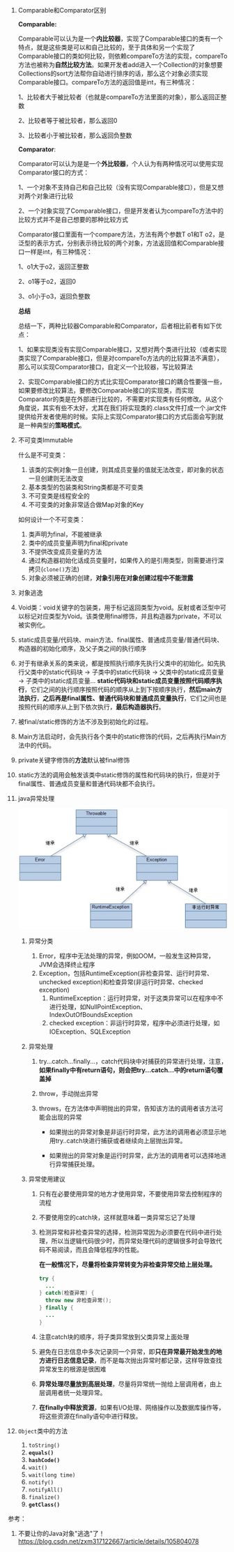 1. Comparable和Comparator区别

   **Comparable:**

   Comparable可以认为是一个**内比较器**，实现了Comparable接口的类有一个特点，就是这些类是可以和自己比较的，至于具体和另一个实现了Comparable接口的类如何比较，则依赖compareTo方法的实现，compareTo方法也被称为**自然比较方法**。如果开发者add进入一个Collection的对象想要Collections的sort方法帮你自动进行排序的话，那么这个对象必须实现Comparable接口。compareTo方法的返回值是int，有三种情况：

   1、比较者大于被比较者（也就是compareTo方法里面的对象），那么返回正整数

   2、比较者等于被比较者，那么返回0

   3、比较者小于被比较者，那么返回负整数

   **Comparator**:

   Comparator可以认为是是一个**外比较器**，个人认为有两种情况可以使用实现Comparator接口的方式：

   1、一个对象不支持自己和自己比较（没有实现Comparable接口），但是又想对两个对象进行比较

   2、一个对象实现了Comparable接口，但是开发者认为compareTo方法中的比较方式并不是自己想要的那种比较方式

   Comparator接口里面有一个compare方法，方法有两个参数T o1和T o2，是泛型的表示方式，分别表示待比较的两个对象，方法返回值和Comparable接口一样是int，有三种情况：

   1、o1大于o2，返回正整数

   2、o1等于o2，返回0

   3、o1小于o3，返回负整数

   **总结**

   总结一下，两种比较器Comparable和Comparator，后者相比前者有如下优点：

   1、如果实现类没有实现Comparable接口，又想对两个类进行比较（或者实现类实现了Comparable接口，但是对compareTo方法内的比较算法不满意），那么可以实现Comparator接口，自定义一个比较器，写比较算法

   2、实现Comparable接口的方式比实现Comparator接口的耦合性要强一些，如果要修改比较算法，要修改Comparable接口的实现类，而实现Comparator的类是在外部进行比较的，不需要对实现类有任何修改。从这个角度说，其实有些不太好，尤其在我们将实现类的.class文件打成一个.jar文件提供给开发者使用的时候。实际上实现Comparator接口的方式后面会写到就是一种典型的**策略模式**。

2. 不可变类Immutable

   什么是不可变类：

   1. 该类的实例对象一旦创建，则其成员变量的值就无法改变，即对象的状态一旦创建则无法改变
   2. 基本类型的包装类和String类都是不可变类
   3. 不可变类是线程安全的
   4. 不可变类的对象非常适合做Map对象的Key

   如何设计一个不可变类：

   1. 类声明为final，不能被继承
   2. 类中的成员变量声明为final和private
   3. 不提供改变成员变量的方法
   4. 通过构造器初始化话成员变量时，如果传入的是引用类型，则需要进行深拷贝(`clone()`方法)
   5. 对象必须被正确的创建，**对象引用在对象创建过程中不能泄露**

3. 对象逃逸

4. Void类：void关键字的包装类，用于标记返回类型为void。反射或者泛型中可以标记对应类型为Void。该类使用final修饰，并且构造器为private，不可以被实例化。

5. static成员变量/代码块、main方法、final属性、普通成员变量/普通代码块、构造器的初始化顺序，及父子类之间的执行顺序  

  1. 对于有继承关系的类来说，都是按照执行顺序先执行父类中的初始化。如先执行父类中的static代码块 -> 子类中的static代码块 -> 父类中的static成员变量 -> 子类中的static成员变量... 
     **static代码块和static成员变量按照代码顺序执行**，它们之间的执行顺序按照代码的顺序从上到下按顺序执行，**然后main方法执行**，**之后再是final属性、普通代码块和普通成员变量执行**，它们之间也是按照代码的顺序从上到下依次执行，**最后构造器执行**。  
     
  7. 被final/static修饰的方法不涉及到初始化的过程。    

  3. Main方法启动时，会先执行各个类中的static修饰的代码，之后再执行Main方法中的代码。

6. private关键字修饰的**方法**默认被final修饰

10. static方法的调用会触发该类中static修饰的属性和代码块的执行，但是对于final属性、普通成员变量和普通代码块都不会执行。

11. java异常处理

    ![java异常类层次结构](../image/java异常类层次结构.jpg)

    1. 异常分类

       1. Error，程序中无法处理的异常，例如OOM，一般发生这种异常，JVM会选择终止程序
       2. Exception，包括RuntimeException(非检查异常、运行时异常、unchecked exception)和检查异常(非运行时异常、checked exception)
          1. RuntimeException：运行时异常，对于这类异常可以在程序中不进行处理，如NullPointException、IndexOutOfBoundsException
          2. checked exception：非运行时异常，程序中必须进行处理，如IOException、SQLException

    2. 异常处理

       1. try...catch...finally...，catch代码块中对捕获的异常进行处理，注意，**如果finally中有return语句，则会把try...catch...中的return语句覆盖掉**

       2. throw，手动抛出异常

       3. throws，在方法体中声明抛出的异常，告知该方法的调用者该方法可能会出现的异常

          + 如果抛出的异常对象是非运行时异常，此方法的调用者必须显示地用try..catch块进行捕获或者继续向上层抛出异常。

          + 如果抛出的异常对象是运行时异常，此方法的调用者可以选择地进行异常捕获处理。

    3. 异常使用建议

       1. 只有在必要使用异常的地方才使用异常，不要使用异常去控制程序的流程

       2. 不要使用空的catch块，这样就意味着一类异常忘记了处理

       3. 检测异常和非检查异常的选择，检测异常因为必须要在代码中进行处理，所以当逻辑代码很少时，而异常处理代码的逻辑很多时会导致代码不易阅读，而且会降低程序的性能。

          **在一般情况下，尽量将检查异常转变为非检查异常交给上层处理。**

          ```java
          try {
          	...
          } catch(检查异常) {
          	throw new 非检查异常();
          } finally {
          	...
          }
          ```

       4. 注意catch块的顺序，将子类异常放到父类异常上面处理
       
       5. 避免在日志信息中多次记录同一个异常，即**只在异常最开始发生的地方进行日志信息记录**，而不是每次抛出异常时都记录，这样导致查找异常发生的根源是很困难
       
       6. **异常处理尽量放到高层处理**，尽量将异常统一抛给上层调用者，由上层调用者统一处理异常。
       
       7. **在finally中释放资源**，如果有I/O处理、网络操作以及数据库操作等，将这些资源在finally语句中进行释放。
    
12. `Object`类中的方法

    1. `toString()`
    2. **`equals()`**
    3. **`hashCode()`**
    4. `wait()`
    5. `wait(long time)`
    6. `notify()`
    7. `notifyAll()`
    8. `finalize()`
    9. **`getClass()`**









参考：

1. 不要让你的Java对象"逃逸"了！https://blog.csdn.net/zxm317122667/article/details/105804078